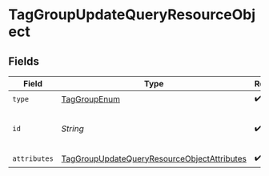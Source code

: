# TagGroupUpdateQueryResourceObject


## Fields

| Field                                                                                                                 | Type                                                                                                                  | Required                                                                                                              | Description                                                                                                           | Example                                                                                                               |
| --------------------------------------------------------------------------------------------------------------------- | --------------------------------------------------------------------------------------------------------------------- | --------------------------------------------------------------------------------------------------------------------- | --------------------------------------------------------------------------------------------------------------------- | --------------------------------------------------------------------------------------------------------------------- |
| `type`                                                                                                                | [TagGroupEnum](../../models/components/TagGroupEnum.md)                                                               | :heavy_check_mark:                                                                                                    | N/A                                                                                                                   |                                                                                                                       |
| `id`                                                                                                                  | *String*                                                                                                              | :heavy_check_mark:                                                                                                    | The Tag Group ID                                                                                                      | zyxw9876-vu54-ts32-rq10-zyxwvu654321                                                                                  |
| `attributes`                                                                                                          | [TagGroupUpdateQueryResourceObjectAttributes](../../models/components/TagGroupUpdateQueryResourceObjectAttributes.md) | :heavy_check_mark:                                                                                                    | N/A                                                                                                                   |                                                                                                                       |
